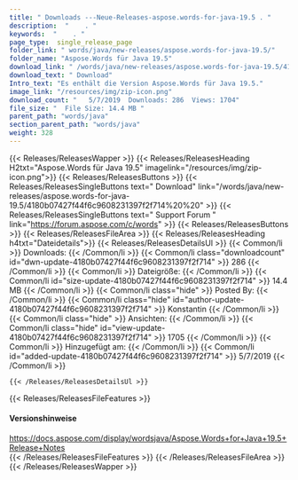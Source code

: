 ```yaml
---
title: " Downloads ---Neue-Releases-aspose.words-for-java-19.5 . "
description:  "    . " 
keywords:  "    . " 
page_type:  single_release_page
folder_link: " words/java/new-releases/aspose.words-for-java-19.5/"
folder_name: "Aspose.Words für Java 19.5"
download_link: " /words/java/new-releases/aspose.words-for-java-19.5/4180b07427f44f6c9608231397f2f714"
download_text: " Download"
Intro_text: "Es enthält die Version Aspose.Words für Java 19.5."
image_link: "/resources/img/zip-icon.png"
download_count: "   5/7/2019  Downloads: 286  Views: 1704"
file_size: "  File Size: 14.4 MB "
parent_path: "words/java"
section_parent_path: "words/java"
weight: 328
---
```


{{< Releases/ReleasesWapper >}}
  {{< Releases/ReleasesHeading H2txt="Aspose.Words für Java 19.5" imagelink="/resources/img/zip-icon.png">}}
  {{< Releases/ReleasesButtons >}}
    {{< Releases/ReleasesSingleButtons text=" Download" link="/words/java/new-releases/aspose.words-for-java-19.5/4180b07427f44f6c9608231397f2f714%20%20" >}}
    {{< Releases/ReleasesSingleButtons text=" Support Forum " link="https://forum.aspose.com/c/words" >}}
  {{< Releases/ReleasesButtons >}}
  {{< Releases/ReleasesFileArea >}}
    {{< Releases/ReleasesHeading h4txt="Dateidetails">}}
    {{< Releases/ReleasesDetailsUl >}}
            {{< Common/li >}} Downloads: {{< /Common/li >}}
      {{< Common/li class="downloadcount" id="dwn-update-4180b07427f44f6c9608231397f2f714" >}} 286 {{< /Common/li >}}
      {{< Common/li >}} Dateigröße: {{< /Common/li >}}
      {{< Common/li id="size-update-4180b07427f44f6c9608231397f2f714" >}} 14.4 MB {{< /Common/li >}} 
      {{< Common/li  class="hide" >}} Posted By: {{< /Common/li >}} 
      {{< Common/li class="hide" id="author-update-4180b07427f44f6c9608231397f2f714" >}} Konstantin {{< /Common/li >}}
      {{< Common/li class="hide" >}} Ansichten: {{< /Common/li >}}
      {{< Common/li class="hide" id="view-update-4180b07427f44f6c9608231397f2f714" >}} 1705 {{< /Common/li >}}
      {{< Common/li >}} Hinzugefügt am: {{< /Common/li >}}
      {{< Common/li id="added-update-4180b07427f44f6c9608231397f2f714" >}} 5/7/2019 {{< /Common/li >}} 

    {{< /Releases/ReleasesDetailsUl >}}

  {{< Releases/ReleasesFileFeatures >}}
      <h4>Versionshinweise</h4><div> <a href="https://docs.aspose.com/display/wordsjava/Aspose.Words+for+Java+19.5+Release+Notes">https://docs.aspose.com/display/wordsjava/Aspose.Words+for+Java+19.5+Release+Notes</a></div>
  {{< /Releases/ReleasesFileFeatures >}}
 {{< /Releases/ReleasesFileArea >}}
{{< /Releases/ReleasesWapper >}}



